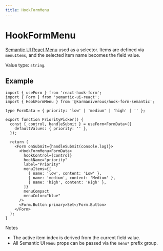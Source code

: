 ```yaml
---
title: HookFormMenu
---
```


# HookFormMenu

[Semantic UI React Menu](https://react.semantic-ui.com/collections/menu/) used as a selector. Items are defined via `menuItems`, and the selected item name becomes the field value.

Value type: `string`.
## Example

```tsx
import { useForm } from 'react-hook-form';
import { Form } from 'semantic-ui-react';
import { HookFormMenu } from '@karmaniverous/hook-form-semantic';

type FormData = { priority: 'low' | 'medium' | 'high' | '' };

export function PriorityPicker() {
  const { control, handleSubmit } = useForm<FormData>({
    defaultValues: { priority: '' },
  });

  return (
    <Form onSubmit={handleSubmit(console.log)}>
      <HookFormMenu<FormData>
        hookControl={control}
        hookName="priority"
        label="Priority"
        menuItems={[
          { name: 'low', content: 'Low' },
          { name: 'medium', content: 'Medium' },
          { name: 'high', content: 'High' },
        ]}
        menuCompact
        menuColor="blue"
      />
      <Form.Button primary>Set</Form.Button>
    </Form>
  );
}
```

Notes

- The active item index is derived from the current field value.
- All Semantic UI `Menu` props can be passed via the `menu*` prefix group.
